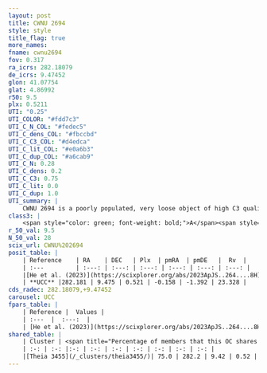 ```yaml
---
layout: post
title: CWNU 2694
style: style
title_flag: true
more_names: 
fname: cwnu2694
fov: 0.317
ra_icrs: 282.18079
de_icrs: 9.47452
glon: 41.07754
glat: 4.86992
r50: 9.5
plx: 0.5211
UTI: "0.25"
UTI_COLOR: "#fdd7c3"
UTI_C_N_COL: "#fedec5"
UTI_C_dens_COL: "#fbccbd"
UTI_C_C3_COL: "#d4edca"
UTI_C_lit_COL: "#e0a6b3"
UTI_C_dup_COL: "#a6cab9"
UTI_C_N: 0.28
UTI_C_dens: 0.2
UTI_C_C3: 0.75
UTI_C_lit: 0.0
UTI_C_dup: 1.0
UTI_summary: |
    CWNU 2694 is a poorly populated, very loose object of high C3 quality. It was recently reported in the literature. This object shares a significant percentage of members with a later reported entry.
class3: |
    <span style="color: green; font-weight: bold;">A</span><span style="color: #FFC300; font-weight: bold;">B</span>
r_50_val: 9.5
N_50_val: 28
scix_url: CWNU%202694
posit_table: |
    | Reference    | RA    | DEC   | Plx  | pmRA  | pmDE   |  Rv  |
    | :---         | :---: | :---: | :---: | :---: | :---: | :---: |
    |[He et al. (2023)](https://scixplorer.org/abs/2023ApJS..264....8H) | 282.175 | 9.463 | 0.519 | -0.171 | -1.399 | 17.44 |
    | **UCC** |282.181 | 9.475 | 0.521 | -0.158 | -1.392 | 23.328 | 
cds_radec: 282.18079,+9.47452
carousel: UCC
fpars_table: |
    | Reference |  Values |
    | :---  |  :---:  |
    | [He et al. (2023)](https://scixplorer.org/abs/2023ApJS..264....8H) | `A0=1.8, m-M=11.3, logAge=8.95` |
shared_table: |
    | Cluster | <span title="Percentage of members that this OC shares with the ones listed">%</span>   | RA   | DEC   | Plx   | pmRA  | pmDE  | Rv | UTI |
    | :-: | :-: |:-: | :-: | :-: | :-: | :-: | :-: | :-: |
    |[Theia 3455](/_clusters/theia3455/)| 75.0 | 282.2 | 9.42 | 0.52 | -0.16 | -1.39 | 17.44 |0.06 |
---
```

